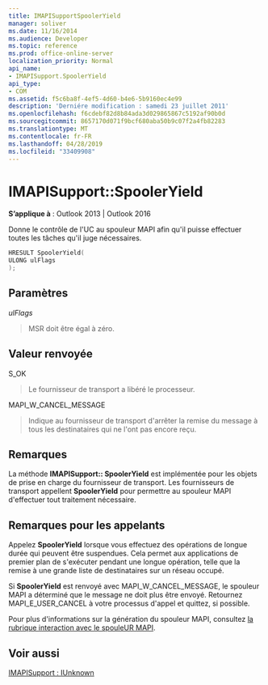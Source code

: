 ```yaml
---
title: IMAPISupportSpoolerYield
manager: soliver
ms.date: 11/16/2014
ms.audience: Developer
ms.topic: reference
ms.prod: office-online-server
localization_priority: Normal
api_name:
- IMAPISupport.SpoolerYield
api_type:
- COM
ms.assetid: f5c6ba8f-4ef5-4d60-b4e6-5b9160ec4e99
description: 'Derniére modification : samedi 23 juillet 2011'
ms.openlocfilehash: f6cdebf82d8b84ada3d029865867c5192af90b0d
ms.sourcegitcommit: 8657170d071f9bcf680aba50b9c07f2a4fb82283
ms.translationtype: MT
ms.contentlocale: fr-FR
ms.lasthandoff: 04/28/2019
ms.locfileid: "33409908"
---
```

# <a name="imapisupportspooleryield"></a>IMAPISupport::SpoolerYield

  
  
**S’applique à** : Outlook 2013 | Outlook 2016 
  
Donne le contrôle de l'UC au spouleur MAPI afin qu'il puisse effectuer toutes les tâches qu'il juge nécessaires.
  
```cpp
HRESULT SpoolerYield(
ULONG ulFlags
);
```

## <a name="parameters"></a>Paramètres

 _ulFlags_
  
> MSR doit être égal à zéro.
    
## <a name="return-value"></a>Valeur renvoyée

S_OK 
  
> Le fournisseur de transport a libéré le processeur.
    
MAPI_W_CANCEL_MESSAGE 
  
> Indique au fournisseur de transport d'arrêter la remise du message à tous les destinataires qui ne l'ont pas encore reçu.
    
## <a name="remarks"></a>Remarques

La méthode **IMAPISupport:: SpoolerYield** est implémentée pour les objets de prise en charge du fournisseur de transport. Les fournisseurs de transport appellent **SpoolerYield** pour permettre au spouleur MAPI d'effectuer tout traitement nécessaire. 
  
## <a name="notes-to-callers"></a>Remarques pour les appelants

Appelez **SpoolerYield** lorsque vous effectuez des opérations de longue durée qui peuvent être suspendues. Cela permet aux applications de premier plan de s'exécuter pendant une longue opération, telle que la remise à une grande liste de destinataires sur un réseau occupé. 
  
Si **SpoolerYield** est renvoyé avec MAPI_W_CANCEL_MESSAGE, le spouleur MAPI a déterminé que le message ne doit plus être envoyé. Retournez MAPI_E_USER_CANCEL à votre processus d'appel et quittez, si possible. 
  
Pour plus d'informations sur la génération du spouleur MAPI, consultez [la rubrique interaction avec le spouleUR MAPI](interacting-with-the-mapi-spooler.md).
  
## <a name="see-also"></a>Voir aussi



[IMAPISupport : IUnknown](imapisupportiunknown.md)

